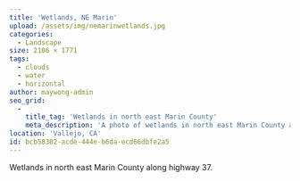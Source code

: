 ```yaml
---
title: 'Wetlands, NE Marin'
upload: /assets/img/nemarinwetlands.jpg
categories:
  - Landscape
size: 2106 × 1771
tags:
  - clouds
  - water
  - horizontal
author: maywong-admin
seo_grid:
  -
    title_tag: 'Wetlands in north east Marin County'
    meta_description: 'A photo of wetlands in north east Marin County along highway 37.'
location: 'Vallejo, CA'
id: bcb58382-acde-444e-b6da-ecd66dbfe2a5
---
```

Wetlands in north east Marin County along highway 37.